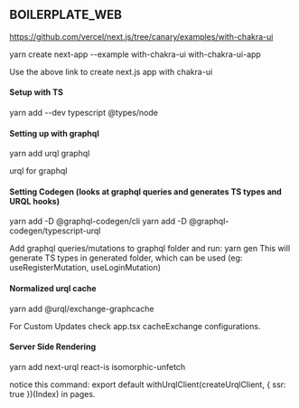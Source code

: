 ## BOILERPLATE_WEB

https://github.com/vercel/next.js/tree/canary/examples/with-chakra-ui

yarn create next-app --example with-chakra-ui with-chakra-ui-app

Use the above link to create next.js app with chakra-ui

#### Setup with TS

yarn add --dev typescript @types/node

#### Setting  up with graphql

yarn add urql graphql

urql for graphql

#### Setting Codegen (looks at graphql queries and generates TS types and URQL hooks)
yarn add -D @graphql-codegen/cli
yarn add -D @graphql-codegen/typescript-urql

Add graphql queries/mutations to graphql folder and run:
yarn gen
This will generate TS types in generated folder, which can be used (eg: useRegisterMutation, useLoginMutation) 

#### Normalized urql cache

yarn add @urql/exchange-graphcache

For Custom Updates check app.tsx cacheExchange configurations.

#### Server Side Rendering

yarn add next-urql react-is isomorphic-unfetch

notice this command: export default withUrqlClient(createUrqlClient, { ssr: true })(Index) in pages.








